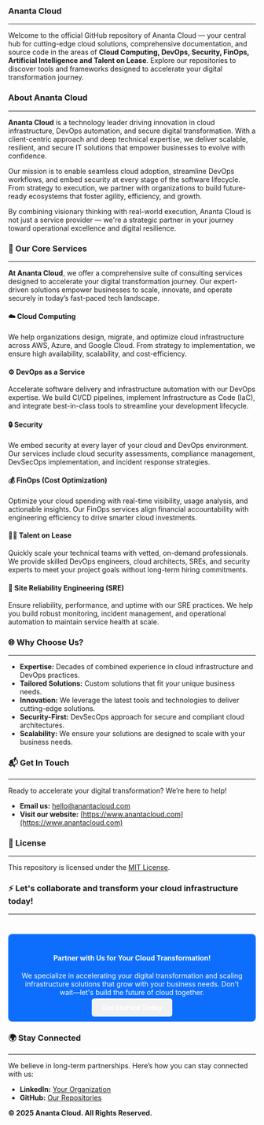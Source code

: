 ### Ananta Cloud
---

Welcome to the official GitHub repository of Ananta Cloud — your central hub for cutting-edge cloud solutions, comprehensive documentation, and source code in the areas of **Cloud Computing, DevOps, Security, FinOps, Artificial Intelligence and Talent on Lease**. Explore our repositories to discover tools and frameworks designed to accelerate your digital transformation journey.

### About Ananta Cloud
---

**Ananta Cloud** is a technology leader driving innovation in cloud infrastructure, DevOps automation, and secure digital transformation. With a client-centric approach and deep technical expertise, we deliver scalable, resilient, and secure IT solutions that empower businesses to evolve with confidence.

Our mission is to enable seamless cloud adoption, streamline DevOps workflows, and embed security at every stage of the software lifecycle. From strategy to execution, we partner with organizations to build future-ready ecosystems that foster agility, efficiency, and growth.

By combining visionary thinking with real-world execution, Ananta Cloud is not just a service provider — we're a strategic partner in your journey toward operational excellence and digital resilience.

### 🚀 Our Core Services
---

**At Ananta Cloud**, we offer a comprehensive suite of consulting services designed to accelerate your digital transformation journey. Our expert-driven solutions empower businesses to scale, innovate, and operate securely in today’s fast-paced tech landscape.

#### ☁️ **Cloud Computing**
We help organizations design, migrate, and optimize cloud infrastructure across AWS, Azure, and Google Cloud. From strategy to implementation, we ensure high availability, scalability, and cost-efficiency.

#### ⚙️ **DevOps as a Service**
Accelerate software delivery and infrastructure automation with our DevOps expertise. We build CI/CD pipelines, implement Infrastructure as Code (IaC), and integrate best-in-class tools to streamline your development lifecycle.

#### 🔒 **Security**
We embed security at every layer of your cloud and DevOps environment. Our services include cloud security assessments, compliance management, DevSecOps implementation, and incident response strategies.

#### 💰 **FinOps (Cost Optimization)**
Optimize your cloud spending with real-time visibility, usage analysis, and actionable insights. Our FinOps services align financial accountability with engineering efficiency to drive smarter cloud investments.

#### 👨‍💻 **Talent on Lease**
Quickly scale your technical teams with vetted, on-demand professionals. We provide skilled DevOps engineers, cloud architects, SREs, and security experts to meet your project goals without long-term hiring commitments.

#### 🧩 **Site Reliability Engineering (SRE)**
Ensure reliability, performance, and uptime with our SRE practices. We help you build robust monitoring, incident management, and operational automation to maintain service health at scale.

### 🌐 Why Choose Us?
---

- **Expertise:** Decades of combined experience in cloud infrastructure and DevOps practices.
- **Tailored Solutions:** Custom solutions that fit your unique business needs.
- **Innovation:** We leverage the latest tools and technologies to deliver cutting-edge solutions.
- **Security-First:** DevSecOps approach for secure and compliant cloud architectures.
- **Scalability:** We ensure your solutions are designed to scale with your business needs.

### 📬 Get In Touch
---

Ready to accelerate your digital transformation? We’re here to help!

- **Email us:** [hello@anantacloud.com](mailto:hello@anantacloud.com)
- **Visit our website:** [https://www.anantacloud.com](https://www.anantacloud.com)

### 📜 License
---

This repository is licensed under the [MIT License](LICENSE).


### ⚡ Let's collaborate and transform your cloud infrastructure today!
---

<div style="background-color: #0d6efd; padding: 20px; text-align: center; color: white; border-radius: 8px; margin-top: 40px;">
  <h4>Partner with Us for Your Cloud Transformation!</h4>
  <p>We specialize in accelerating your digital transformation and scaling infrastructure solutions that grow with your business needs. Don't wait—let's build the future of cloud together.</p>
  <a href="https://www.anantacloud.com" style="color: white; background-color: #f1f1f1; padding: 10px 20px; border-radius: 5px; text-decoration: none; font-weight: bold;">Get Started Today</a>
</div>


### 🌍 Stay Connected
---

We believe in long-term partnerships. Here’s how you can stay connected with us:

- **LinkedIn:** [Your Organization](https://www.linkedin.com/company/anantacloud)
- **GitHub:** [Our Repositories](https://github.com/anantacloud)


**&copy; 2025 Ananta Cloud. All Rights Reserved.**
